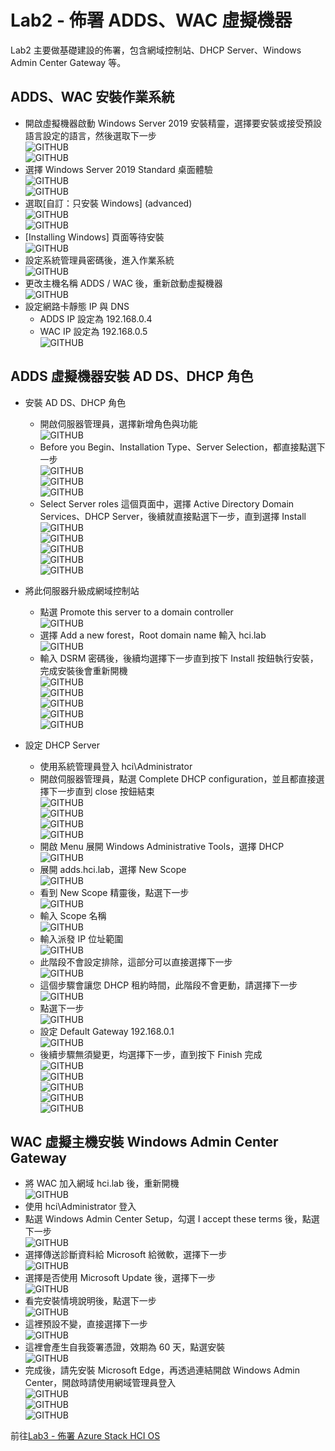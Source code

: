 # Lab2 - 佈署 ADDS、WAC 虛擬機器

Lab2 主要做基礎建設的佈署，包含網域控制站、DHCP Server、Windows Admin Center Gateway 等。<br>

## ADDS、WAC 安裝作業系統
- 開啟虛擬機器啟動 Windows Server 2019 安裝精靈，選擇要安裝或接受預設語言設定的語言，然後選取下一步<br>
![GITHUB](https://github.com/BrianHsing/Azure-Stack-HCI/blob/main/image/win1.png "win1")<br>
![GITHUB](https://github.com/BrianHsing/Azure-Stack-HCI/blob/main/image/win2.png "win2")<br>
- 選擇 Windows Server 2019 Standard 桌面體驗<br>
![GITHUB](https://github.com/BrianHsing/Azure-Stack-HCI/blob/main/image/win3.png "win3")<br>
![GITHUB](https://github.com/BrianHsing/Azure-Stack-HCI/blob/main/image/win4.png "win4")<br>
- 選取[自訂：只安裝 Windows] (advanced)<br>
![GITHUB](https://github.com/BrianHsing/Azure-Stack-HCI/blob/main/image/win5.png "win5")<br>
![GITHUB](https://github.com/BrianHsing/Azure-Stack-HCI/blob/main/image/win6.png "win6")<br>
- [Installing Windows] 頁面等待安裝<br>
![GITHUB](https://github.com/BrianHsing/Azure-Stack-HCI/blob/main/image/win7.png "win7")<br>
- 設定系統管理員密碼後，進入作業系統<br>
![GITHUB](https://github.com/BrianHsing/Azure-Stack-HCI/blob/main/image/win8.png "win8")<br>
- 更改主機名稱 ADDS / WAC 後，重新啟動虛擬機器<br>
![GITHUB](https://github.com/BrianHsing/Azure-Stack-HCI/blob/main/image/win9.png "win9")<br>
- 設定網路卡靜態 IP 與 DNS<br>
  - ADDS IP 設定為 192.168.0.4<br>
  - WAC IP 設定為 192.168.0.5<br>
![GITHUB](https://github.com/BrianHsing/Azure-Stack-HCI/blob/main/image/win10.png "win10")<br>

## ADDS 虛擬機器安裝 AD DS、DHCP 角色

- 安裝 AD DS、DHCP 角色<br>
  - 開啟伺服器管理員，選擇新增角色與功能<br>
  ![GITHUB](https://github.com/BrianHsing/Azure-Stack-HCI/blob/main/image/adds1.png "adds1")<br>
  - Before you Begin、Installation Type、Server Selection，都直接點選下一步<br>
  ![GITHUB](https://github.com/BrianHsing/Azure-Stack-HCI/blob/main/image/adds2.png "adds2")<br>
  ![GITHUB](https://github.com/BrianHsing/Azure-Stack-HCI/blob/main/image/adds3.png "adds3")<br>
  ![GITHUB](https://github.com/BrianHsing/Azure-Stack-HCI/blob/main/image/adds4.png "adds4")<br>
  - Select Server roles 這個頁面中，選擇 Active Directory Domain Services、DHCP Server，後續就直接點選下一步，直到選擇 Install<br>
  ![GITHUB](https://github.com/BrianHsing/Azure-Stack-HCI/blob/main/image/adds5.png "adds5")<br>
  ![GITHUB](https://github.com/BrianHsing/Azure-Stack-HCI/blob/main/image/adds6.png "adds6")<br>
  ![GITHUB](https://github.com/BrianHsing/Azure-Stack-HCI/blob/main/image/adds7.png "adds7")<br>
  ![GITHUB](https://github.com/BrianHsing/Azure-Stack-HCI/blob/main/image/adds8.png "adds8")<br>
  ![GITHUB](https://github.com/BrianHsing/Azure-Stack-HCI/blob/main/image/adds9.png "adds9")<br>
- 將此伺服器升級成網域控制站<br>
  - 點選 Promote this server to a domain controller<br>
  ![GITHUB](https://github.com/BrianHsing/Azure-Stack-HCI/blob/main/image/adds10.png "adds10")<br>
  - 選擇 Add a new forest，Root domain name 輸入 hci.lab<br>
  ![GITHUB](https://github.com/BrianHsing/Azure-Stack-HCI/blob/main/image/adds11.png "adds11")<br>
  - 輸入 DSRM 密碼後，後續均選擇下一步直到按下 Install 按鈕執行安裝，完成安裝後會重新開機<br>
  ![GITHUB](https://github.com/BrianHsing/Azure-Stack-HCI/blob/main/image/adds12.png "adds12")<br>
  ![GITHUB](https://github.com/BrianHsing/Azure-Stack-HCI/blob/main/image/adds13.png "adds13")<br>
  ![GITHUB](https://github.com/BrianHsing/Azure-Stack-HCI/blob/main/image/adds14.png "adds14")<br>
  ![GITHUB](https://github.com/BrianHsing/Azure-Stack-HCI/blob/main/image/adds15.png "adds15")<br>
  ![GITHUB](https://github.com/BrianHsing/Azure-Stack-HCI/blob/main/image/adds16.png "adds16")<br>

- 設定 DHCP Server<br>
  - 使用系統管理員登入 hci\Administrator<br>
  - 開啟伺服器管理員，點選 Complete DHCP configuration，並且都直接選擇下一步直到 close 按鈕結束<br>
  ![GITHUB](https://github.com/BrianHsing/Azure-Stack-HCI/blob/main/image/dhcp1.png "dhcp1")<br>
  ![GITHUB](https://github.com/BrianHsing/Azure-Stack-HCI/blob/main/image/dhcp2.png "dhcp2")<br>
  ![GITHUB](https://github.com/BrianHsing/Azure-Stack-HCI/blob/main/image/dhcp3.png "dhcp3")<br>
  ![GITHUB](https://github.com/BrianHsing/Azure-Stack-HCI/blob/main/image/dhcp4.png "dhcp4")<br>
  - 開啟 Menu 展開 Windows Administrative Tools，選擇 DHCP<br>
  ![GITHUB](https://github.com/BrianHsing/Azure-Stack-HCI/blob/main/image/dhcp5.png "dhcp5")<br>
  - 展開 adds.hci.lab，選擇 New Scope<br>
  ![GITHUB](https://github.com/BrianHsing/Azure-Stack-HCI/blob/main/image/dhcp6.png "dhcp6")<br>
  - 看到 New Scope 精靈後，點選下一步<br>
  ![GITHUB](https://github.com/BrianHsing/Azure-Stack-HCI/blob/main/image/dhcp7.png "dhcp7")<br>
  - 輸入 Scope 名稱<br>
  ![GITHUB](https://github.com/BrianHsing/Azure-Stack-HCI/blob/main/image/dhcp8.png "dhcp8")<br>
  - 輸入派發 IP 位址範圍<br>
  ![GITHUB](https://github.com/BrianHsing/Azure-Stack-HCI/blob/main/image/dhcp9.png "dhcp9")<br>
  - 此階段不會設定排除，這部分可以直接選擇下一步<br>
  ![GITHUB](https://github.com/BrianHsing/Azure-Stack-HCI/blob/main/image/dhcp10.png "dhcp10")<br>
  - 這個步驟會讓您 DHCP 租約時間，此階段不會更動，請選擇下一步<br>
  ![GITHUB](https://github.com/BrianHsing/Azure-Stack-HCI/blob/main/image/dhcp11.png "dhcp11")<br>
  - 點選下一步<br>
  ![GITHUB](https://github.com/BrianHsing/Azure-Stack-HCI/blob/main/image/dhcp12.png "dhcp12")<br>
  - 設定 Default Gateway 192.168.0.1<br>
  ![GITHUB](https://github.com/BrianHsing/Azure-Stack-HCI/blob/main/image/dhcp13.png "dhcp13")<br>
  - 後續步驟無須變更，均選擇下一步，直到按下 Finish 完成<br>
  ![GITHUB](https://github.com/BrianHsing/Azure-Stack-HCI/blob/main/image/dhcp13.png "dhcp13")<br>
  ![GITHUB](https://github.com/BrianHsing/Azure-Stack-HCI/blob/main/image/dhcp14.png "dhcp14")<br>
  ![GITHUB](https://github.com/BrianHsing/Azure-Stack-HCI/blob/main/image/dhcp15.png "dhcp15")<br>
  ![GITHUB](https://github.com/BrianHsing/Azure-Stack-HCI/blob/main/image/dhcp16.png "dhcp16")<br>
  ![GITHUB](https://github.com/BrianHsing/Azure-Stack-HCI/blob/main/image/dhcp17.png "dhcp17")<br>
## WAC 虛擬主機安裝 Windows Admin Center Gateway

- 將 WAC 加入網域 hci.lab 後，重新開機<br>
![GITHUB](https://github.com/BrianHsing/Azure-Stack-HCI/blob/main/image/wac1.png "wac1")<br>
- 使用 hci\Administrator 登入<br>
- 點選 Windows Admin Center Setup，勾選 I accept these terms 後，點選下一步<br>
![GITHUB](https://github.com/BrianHsing/Azure-Stack-HCI/blob/main/image/wac2.png "wac2")<br>
- 選擇傳送診斷資料給 Microsoft 給微軟，選擇下一步<br>
![GITHUB](https://github.com/BrianHsing/Azure-Stack-HCI/blob/main/image/wac3.png "wac3")<br>
- 選擇是否使用 Microsoft Update 後，選擇下一步<br>
![GITHUB](https://github.com/BrianHsing/Azure-Stack-HCI/blob/main/image/wac4.png "wac4")<br>
- 看完安裝情境說明後，點選下一步<br>
![GITHUB](https://github.com/BrianHsing/Azure-Stack-HCI/blob/main/image/wac5.png "wac5")<br>
- 這裡預設不變，直接選擇下一步<br>
![GITHUB](https://github.com/BrianHsing/Azure-Stack-HCI/blob/main/image/wac5-5.png "wac5-5")<br>
- 這裡會產生自我簽署憑證，效期為 60 天，點選安裝<br>
![GITHUB](https://github.com/BrianHsing/Azure-Stack-HCI/blob/main/image/wac6.png "wac6")<br>
- 完成後，請先安裝 Microsoft Edge，再透過連結開啟 Windows Admin Center，開啟時請使用網域管理員登入<br>
![GITHUB](https://github.com/BrianHsing/Azure-Stack-HCI/blob/main/image/wac7.png "wac7")<br>
![GITHUB](https://github.com/BrianHsing/Azure-Stack-HCI/blob/main/image/wac8.png "wac8")<br>
![GITHUB](https://github.com/BrianHsing/Azure-Stack-HCI/blob/main/image/wac9.png "wac9")<br>

前往[Lab3 - 佈署 Azure Stack HCI OS](https://github.com/BrianHsing/Azure-Stack-HCI/blob/main/lab3.md)<br>